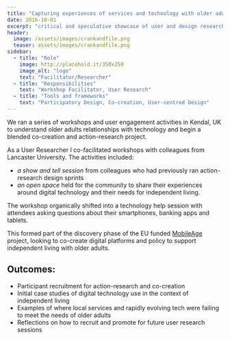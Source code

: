 ```yaml
---
title: "Capturing experiences of services and technology with older adults"
date: 2016-10-01
excerpt: "critical and speculative showcase of user and design research with gig economy couriers"
header:
  image: /assets/images/crankandfile.png
  teaser: assets/images/crankandfile.png
sidebar:
  - title: "Role"
    image: http://placehold.it/350x250
    image_alt: "logo"
    text: "Facilitator/Researcher"
  - title: "Responsibilities"
    text: "Workshop Facilitator, User Research"
  - title: "Tools and frameworks"
    text: "Participatory Design, Co-creation, User-centred Design" 
---   
```


We ran a series of workshops and user engagement activities in Kendal, UK to understand older adults relationships with technology and begin a blended co-creation and action-research project.

As a User Researcher I co-facilitated workshops with colleagues from Lancaster University. The activities included:
- *a show and tell session* from colleagues who had previously ran action-research design sprints
- *an open space* held for the community to share their experiences around digital technology and their needs for independent living. 

The workshop organically shifted into a technology help session with attendees asking questions about their smartphones, banking apps and tablets.

This formed part of the discovery phase of the EU funded [MobileAge](https://mobile-age.eu/) project, looking to co-create digital platforms and policy to support independent living with older adults.

## Outcomes:
- Participant recruitment for action-research and co-creation
- Initial case studies of digital technology use in the context of independent living
- Examples of where local services and rapidly evolving tech were failing to meet the needs of older adults
- Reflections on how to recruit and promote for future user research sessions




